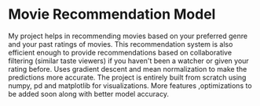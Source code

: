 # Movie Recommendation Model

My project helps in recommending movies based on your preferred genre and your past ratings of movies.
This recommendation system is also efficient enough to provide recommendations based on collaborative filtering (similar taste viewers) if you haven't been a watcher or given your rating before.
Uses gradient descent and mean normalization to make the predictions more accurate.
The project is entirely built from scratch using numpy, pd and matplotlib for visualizations.
More features ,optimizations to be added soon along with better model accuracy.
